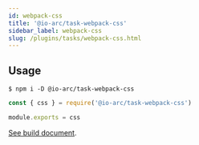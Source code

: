 ```yaml
---
id: webpack-css
title: '@io-arc/task-webpack-css'
sidebar_label: webpack-css
slug: /plugins/tasks/webpack-css.html
---
```


## Usage

```shell
$ npm i -D @io-arc/task-webpack-css
```

```js title="webpack.config.js"
const { css } = require('@io-arc/task-webpack-css')

module.exports = css
```

[See build document](../../build/css.md).
